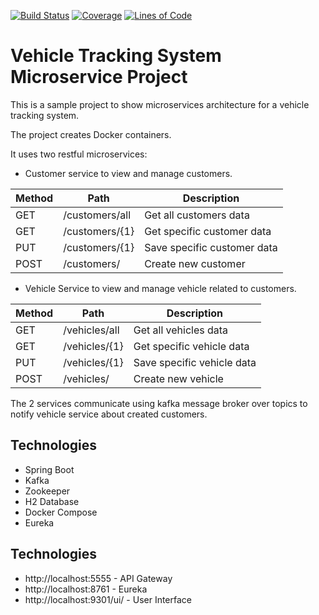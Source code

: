 
[![Build Status](https://travis-ci.org/ahmdgawad/vts-parent.svg?branch=master)](https://travis-ci.org/ahmdgawad/vts-parent)
[![Coverage](https://sonarcloud.io/api/project_badges/measure?project=ahmdgawad_vts-project&metric=coverage)](https://sonarcloud.io/dashboard?id=ahmdgawad_vts-project)
[![Lines of Code](https://sonarcloud.io/api/project_badges/measure?project=ahmdgawad_vts-project&metric=ncloc)](https://sonarcloud.io/dashboard?id=ahmdgawad_vts-project)

# **Vehicle Tracking System Microservice Project**

This is a sample project to show microservices architecture for a vehicle tracking system.

The project creates Docker containers.

It uses two restful microservices:
- Customer service to view and manage customers.

Method	| Path	| Description
------------- | ------------------------- | ------------- |
GET	| /customers/all	| Get all customers data
GET	| /customers/{1}	| Get specific customer data
PUT	| /customers/{1}	| Save specific customer data
POST	| /customers/	| Create new customer

- Vehicle Service to view and manage vehicle related to customers.

Method	| Path	| Description
------------- | ------------------------- | ------------- |
GET	| /vehicles/all	| Get all vehicles data
GET	| /vehicles/{1}	| Get specific vehicle data
PUT	| /vehicles/{1}	| Save specific vehicle data
POST	| /vehicles/	| Create new vehicle

The 2 services communicate using kafka message broker over topics to notify vehicle service about created customers.

Technologies
------------

- Spring Boot
- Kafka
- Zookeeper
- H2 Database
- Docker Compose
- Eureka

Technologies
------------

- http://localhost:5555 - API Gateway
- http://localhost:8761 - Eureka
- http://localhost:9301/ui/ - User Interface
